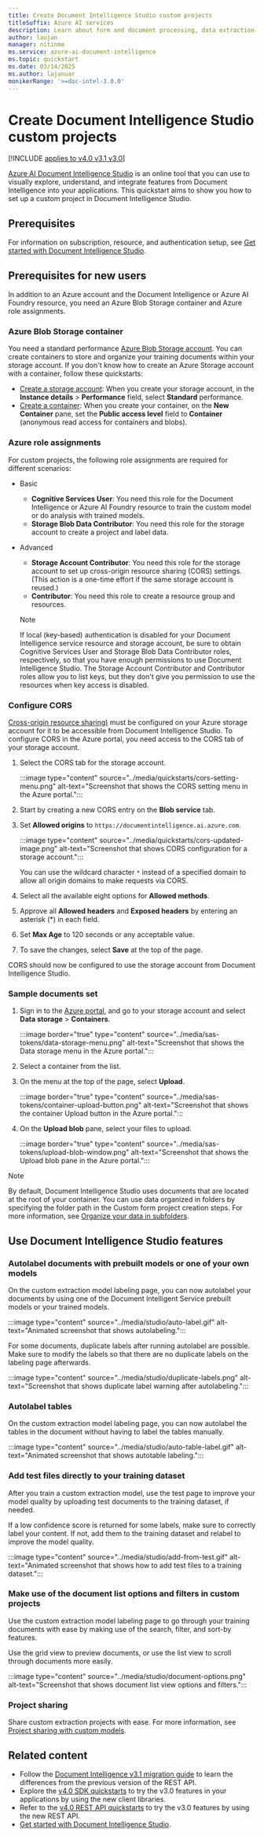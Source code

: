 ```yaml
---
title: Create Document Intelligence Studio custom projects
titleSuffix: Azure AI services
description: Learn about form and document processing, data extraction, and analysis by using Document Intelligence Studio.
author: laujan
manager: nitinme
ms.service: azure-ai-document-intelligence
ms.topic: quickstart
ms.date: 03/14/2025
ms.author: lajanuar
monikerRange: '>=doc-intel-3.0.0'
---
```



<!-- markdownlint-disable MD001 -->

# Create Document Intelligence Studio custom projects

[!INCLUDE [applies to v4.0 v3.1 v3.0](../includes/applies-to-v40-v31-v30.md)]

[Azure AI Document Intelligence Studio](https://formrecognizer.appliedai.azure.com/) is an online tool that you can use to visually explore, understand, and integrate features from Document Intelligence into your applications. This quickstart aims to show you how to set up a custom project in Document Intelligence Studio.

## Prerequisites

For information on subscription, resource, and authentication setup, see [Get started with Document Intelligence Studio](get-started-studio.md#prerequisites).

## Prerequisites for new users

In addition to an Azure account and the Document Intelligence or Azure AI Foundry resource, you need an Azure Blob Storage container and Azure role assignments.

### Azure Blob Storage container

You need a standard performance [Azure Blob Storage account](https://portal.azure.com/#create/Microsoft.StorageAccount-ARM). You can create containers to store and organize your training documents within your storage account. If you don't know how to create an Azure Storage account with a container, follow these quickstarts:

   * [Create a storage account](/azure/storage/common/storage-account-create): When you create your storage account, in the **Instance details** > **Performance** field, select **Standard** performance.
   * [Create a container](/azure/storage/blobs/storage-quickstart-blobs-portal#create-a-container): When you create your container, on the **New Container** pane, set the **Public access level** field to **Container** (anonymous read access for containers and blobs).

### Azure role assignments

For custom projects, the following role assignments are required for different scenarios:

* Basic
  * **Cognitive Services User**: You need this role for the Document Intelligence or Azure AI Foundry resource to train the custom model or do analysis with trained models.
  * **Storage Blob Data Contributor**: You need this role for the storage account to create a project and label data.
* Advanced
  * **Storage Account Contributor**: You need this role for the storage account to set up cross-origin resource sharing (CORS) settings. (This action is a one-time effort if the same storage account is reused.)
  * **Contributor**: You need this role to create a resource group and resources.

  > [!NOTE]
  > If local (key-based) authentication is disabled for your Document Intelligence service resource and storage account, be sure to obtain Cognitive Services User and Storage Blob Data Contributor roles, respectively, so that you have enough permissions to use Document Intelligence Studio. The Storage Account Contributor and Contributor roles allow you to list keys, but they don't give you permission to use the resources when key access is disabled.

### Configure CORS

[Cross-origin resource sharing)](/rest/api/storageservices/cross-origin-resource-sharing--cors--support-for-the-azure-storage-services) must be configured on your Azure storage account for it to be accessible from Document Intelligence Studio. To configure CORS in the Azure portal, you need access to the CORS tab of your storage account.

1. Select the CORS tab for the storage account.

   :::image type="content" source="../media/quickstarts/cors-setting-menu.png" alt-text="Screenshot that shows the CORS setting menu in the Azure portal.":::

1. Start by creating a new CORS entry on the **Blob service** tab.

1. Set **Allowed origins** to `https://documentintelligence.ai.azure.com`.

   :::image type="content" source="../media/quickstarts/cors-updated-image.png" alt-text="Screenshot that shows CORS configuration for a storage account.":::

    You can use the wildcard character `*` instead of a specified domain to allow all origin domains to make requests via CORS.

1. Select all the available eight options for **Allowed methods**.

1. Approve all **Allowed headers** and **Exposed headers** by entering an asterisk (*) in each field.

1. Set **Max Age** to 120 seconds or any acceptable value.

1. To save the changes, select **Save** at the top of the page.

CORS should now be configured to use the storage account from Document Intelligence Studio.

### Sample documents set

1. Sign in to the [Azure portal](https://portal.azure.com), and go to your storage account and select **Data storage** > **Containers**.

   :::image border="true" type="content" source="../media/sas-tokens/data-storage-menu.png" alt-text="Screenshot that shows the Data storage menu in the Azure portal.":::

1. Select a container from the list.

1. On the menu at the top of the page, select **Upload**.

    :::image border="true" type="content" source="../media/sas-tokens/container-upload-button.png" alt-text="Screenshot that shows the container Upload button in the Azure portal.":::

1. On the **Upload blob** pane, select your files to upload.

    :::image border="true" type="content" source="../media/sas-tokens/upload-blob-window.png" alt-text="Screenshot that shows the Upload blob pane in the Azure portal.":::

> [!NOTE]
> By default, Document Intelligence Studio uses documents that are located at the root of your container. You can use data organized in folders by specifying the folder path in the Custom form project creation steps. For more information, see [Organize your data in subfolders](../how-to-guides/build-a-custom-model.md?view=doc-intel-2.1.0&preserve-view=true#organize-your-data-in-subfolders-optional).

## Use Document Intelligence Studio features

### Autolabel documents with prebuilt models or one of your own models

On the custom extraction model labeling page, you can now autolabel your documents by using one of the Document Intelligent Service prebuilt models or your trained models.

:::image type="content" source="../media/studio/auto-label.gif" alt-text="Animated screenshot that shows autolabeling.":::

For some documents, duplicate labels after running autolabel are possible. Make sure to modify the labels so that there are no duplicate labels on the labeling page afterwards.

:::image type="content" source="../media/studio/duplicate-labels.png" alt-text="Screenshot that shows duplicate label warning after autolabeling.":::

### Autolabel tables

On the custom extraction model labeling page, you can now autolabel the tables in the document without having to label the tables manually.

:::image type="content" source="../media/studio/auto-table-label.gif" alt-text="Animated screenshot that shows autotable labeling.":::

### Add test files directly to your training dataset

After you train a custom extraction model, use the test page to improve your model quality by uploading test documents to the training dataset, if needed.

If a low confidence score is returned for some labels, make sure to correctly label your content. If not, add them to the training dataset and relabel to improve the model quality.

:::image type="content" source="../media/studio/add-from-test.gif" alt-text="Animated screenshot that shows how to add test files to a training dataset.":::

### Make use of the document list options and filters in custom projects

Use the custom extraction model labeling page to go through your training documents with ease by making use of the search, filter, and sort-by features.

Use the grid view to preview documents, or use the list view to scroll through documents more easily.

:::image type="content" source="../media/studio/document-options.png" alt-text="Screenshot that shows document list view options and filters.":::

### Project sharing

Share custom extraction projects with ease. For more information, see [Project sharing with custom models](../how-to-guides/project-share-custom-models.md).

## Related content

* Follow the [Document Intelligence v3.1 migration guide](../v3-1-migration-guide.md) to learn the differences from the previous version of the REST API.
* Explore the [v4.0 SDK quickstarts](get-started-sdks-rest-api.md?view=doc-intel-4.0.0&preserve-view=true) to try the v3.0 features in your applications by using the new client libraries.
* Refer to the [v4.0 REST API quickstarts](get-started-sdks-rest-api.md?view=doc-intel-4.0.0&preserve-view=true) to try the v3.0 features by using the new REST API.
* [Get started with Document Intelligence Studio](https://formrecognizer.appliedai.azure.com).
